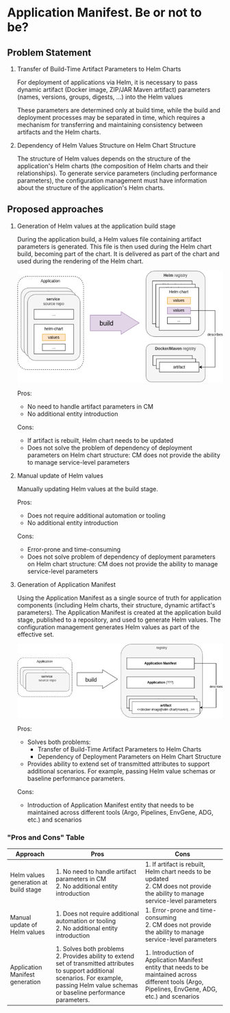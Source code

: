 # Application Manifest. Be or not to be?

## Problem Statement

1. Transfer of Build-Time Artifact Parameters to Helm Charts

    For deployment of applications via Helm, it is necessary to pass dynamic artifact (Docker image, ZIP/JAR Maven artifact) parameters (names, versions, groups, digests, ...) into the Helm values

    These parameters are determined only at build time, while the build and deployment processes may be separated in time, which requires a mechanism for transferring and maintaining consistency between artifacts and the Helm charts.

2. Dependency of Helm Values Structure on Helm Chart Structure

    The structure of Helm values depends on the structure of the application's Helm charts (the composition of Helm charts and their relationships). To generate service parameters (including performance parameters), the configuration management must have information about the structure of the application's Helm charts.

## Proposed approaches

1. Generation of Helm values at the application build stage

    During the application build, a Helm values file containing artifact parameters is generated. This file is then used during the Helm chart build, becoming part of the chart. It is delivered as part of the chart and used during the rendering of the Helm chart.

    ![no-application-manifest.drawio.png](/docs/images/no-application-manifest.drawio.png)

    Pros:
      - No need to handle artifact parameters in CM
      - No additional entity introduction

    Cons:
      - If artifact is rebuilt, Helm chart needs to be updated
      - Does not solve the problem of dependency of deployment parameters on Helm chart structure: CM does not provide the ability to manage service-level parameters

2. Manual update of Helm values

    Manually updating Helm values at the build stage.

    Pros:
      - Does not require additional automation or tooling
      - No additional entity introduction

    Cons:
      - Error-prone and time-consuming
      - Does not solve problem of dependency of deployment parameters on Helm chart structure: CM does not provide the ability to manage service-level parameters

3. Generation of Application Manifest

    Using the Application Manifest as a single source of truth for application components (including Helm charts, their structure, dynamic artifact's parameters).
    The Application Manifest is created at the application build stage, published to a repository, and used to generate Helm values. The configuration management generates Helm values as part of the effective set.

    ![application-manifest.drawio.png](/docs/images/application-manifest.drawio.png)

    Pros:
      - Solves both problems:
        - Transfer of Build-Time Artifact Parameters to Helm Charts
        - Dependency of Deployment Parameters on Helm Chart Structure
      - Provides ability to extend set of transmitted attributes to support additional scenarios. For example, passing Helm value schemas or baseline performance parameters.

    Cons:
      - Introduction of Application Manifest entity that needs to be maintained across different tools (Argo, Pipelines, EnvGene, ADG, etc.) and scenarios

<!-- 4. Kustomize / Helmfile

    Not applicable to the problem being solved, as these tools are intended for configuration modification mechanisms and aggregation from different sources, not for transferring configuration.

1. ArgoCD Image Updater

    Using tools such as ArgoCD Image Updater to automatically update Docker image versions in the Helm values file based on new image tags detected in the container registry.

    Cons:
      - Limited to Docker images; does not support other artifact types such as Maven artifacts
      - Does not address the dependency of deployment parameters on the Helm chart structure

2. Renovate Bot / Dependabot

  Is an implementation of the "Generation of Helm values at the application build stage" approach -->

### "Pros and Cons" Table

| Approach                              | Pros                                                                                                 | Cons                                                                                                   |
|---------------------------------------|------------------------------------------------------------------------------------------------------|--------------------------------------------------------------------------------------------------------|
| Helm values generation at build stage | 1. No need to handle artifact parameters in CM<br>2. No additional entity introduction | 1. If artifact is rebuilt, Helm chart needs to be updated<br>2. CM does not provide the ability to manage service-level parameters |
| Manual update of Helm values          | 1. Does not require additional automation or tooling<br>2. No additional entity introduction | 1. Error-prone and time-consuming<br>2. CM does not provide the ability to manage service-level parameters |
| Application Manifest generation       | 1. Solves both problems <br>2. Provides ability to extend set of transmitted attributes to support additional scenarios. For example, passing Helm value schemas or baseline performance parameters. | 1. Introduction of Application Manifest entity that needs to be maintained across different tools (Argo, Pipelines, EnvGene, ADG, etc.) and scenarios |
